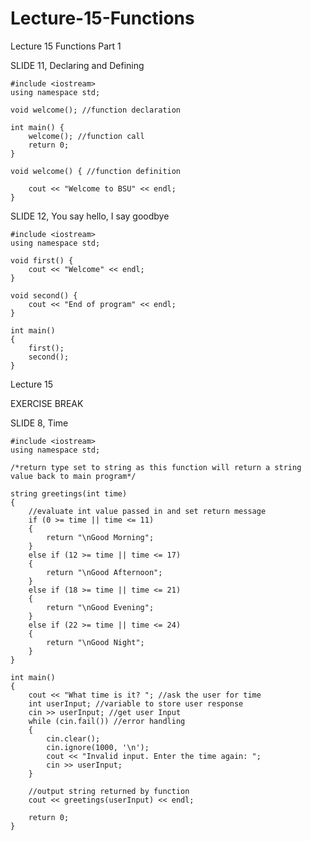 # Lecture-15-Functions

Lecture 15 Functions Part 1

SLIDE 11, Declaring and Defining

    #include <iostream>
    using namespace std; 

    void welcome(); //function declaration

    int main() {
        welcome(); //function call
        return 0;
    }

    void welcome() { //function definition

        cout << "Welcome to BSU" << endl;
    }
    
SLIDE 12, You say hello, I say goodbye

    #include <iostream>
    using namespace std;

    void first() {
        cout << "Welcome" << endl;
    }

    void second() {
        cout << "End of program" << endl;
    }

    int main()
    {
        first();
        second();
    }

Lecture 15 

EXERCISE BREAK

SLIDE 8, Time

    #include <iostream>
    using namespace std;

    /*return type set to string as this function will return a string value back to main program*/

    string greetings(int time)
    {
        //evaluate int value passed in and set return message
        if (0 >= time || time <= 11)
        {
            return "\nGood Morning";
        }
        else if (12 >= time || time <= 17)
        {
            return "\nGood Afternoon";
        }
        else if (18 >= time || time <= 21)
        {
            return "\nGood Evening";
        }
        else if (22 >= time || time <= 24)
        {
            return "\nGood Night";
        }
    }

    int main()
    {
        cout << "What time is it? "; //ask the user for time
        int userInput; //variable to store user response
        cin >> userInput; //get user Input
        while (cin.fail()) //error handling
        {
            cin.clear();
            cin.ignore(1000, '\n');
            cout << "Invalid input. Enter the time again: ";
            cin >> userInput;
        }

        //output string returned by function
        cout << greetings(userInput) << endl;

        return 0;
    }
